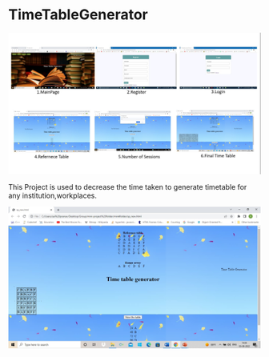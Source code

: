 # TimeTableGenerator

![](Timetable3.jpg)

This Project is used to decrease the time taken to generate timetable for any institution,workplaces.

![](TimeTableView.jpg)
